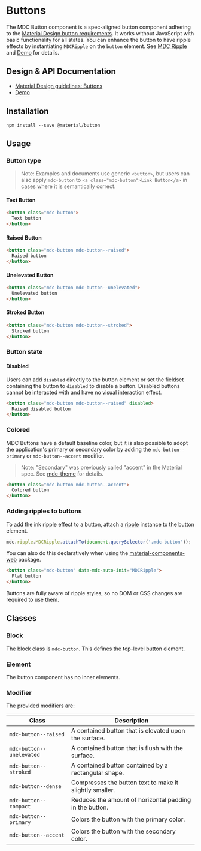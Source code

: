 <!--docs:
title: "Buttons"
layout: detail
section: components
excerpt: "Material Design-styled buttons."
iconId: button
path: /catalog/buttons/
-->

# Buttons

<!--<div class="article__asset">
  <a class="article__asset-link"
     href="https://material-components-web.appspot.com/button.html">
    <img src="{{ site.rootpath }}/images/mdc_web_screenshots/buttons.png" width="363" alt="Buttons screenshot">
  </a>
</div>-->

The MDC Button component is a spec-aligned button component adhering to the
[Material Design button requirements](https://material.io/guidelines/components/buttons.html).
It works without JavaScript with basic functionality for all states.
You can enhance the button to have ripple effects by instantiating `MDCRipple` on
the `button` element. See [MDC Ripple](https://github.com/material-components/material-components-web/tree/master/packages/mdc-ripple) and [Demo](https://material-components-web.appspot.com/button.html) for details.

## Design & API Documentation

<ul class="icon-list">
  <li class="icon-list-item icon-list-item--spec">
    <a href="https://material.io/guidelines/components/buttons.html">Material Design guidelines: Buttons</a>
  </li>
  <li class="icon-list-item icon-list-item--link">
    <a href="https://material-components-web.appspot.com/button.html">Demo</a>
  </li>
</ul>

## Installation

```
npm install --save @material/button
```

## Usage

### Button type

> Note: Examples and documents use generic `<button>`, but users can also apply
`mdc-button` to `<a class="mdc-button">Link Button</a>` in cases where it is
semantically correct.

#### Text Button

```html
<button class="mdc-button">
  Text button
</button>
```

#### Raised Button

```html
<button class="mdc-button mdc-button--raised">
  Raised button
</button>
```

#### Unelevated Button

```html
<button class="mdc-button mdc-button--unelevated">
  Unelevated button
</button>
```

#### Stroked Button

```html
<button class="mdc-button mdc-button--stroked">
  Stroked button
</button>
```

### Button state

#### Disabled

Users can add `disabled` directly to the button element or set the fieldset containing
the button to `disabled` to disable a button. Disabled buttons cannot be interacted
with and have no visual interaction effect.

```html
<button class="mdc-button mdc-button--raised" disabled>
  Raised disabled button
</button>
```

### Colored

MDC Buttons have a default baseline color, but it is also possible to adopt the
application's primary or secondary color by adding the `mdc-button--primary` or
`mdc-button--accent` modifier.

> Note: "Secondary" was previously called "accent" in the Material spec. See
[mdc-theme](https://github.com/material-components/material-components-web/tree/master/packages/mdc-theme)
for details.

```html
<button class="mdc-button mdc-button--accent">
  Colored button
</button>
```

### Adding ripples to buttons

To add the ink ripple effect to a button, attach a [ripple](../mdc-ripple) instance to the
button element.

```js
mdc.ripple.MDCRipple.attachTo(document.querySelector('.mdc-button'));
```

You can also do this declaratively when using the [material-components-web](../material-components-web) package.

```html
<button class="mdc-button" data-mdc-auto-init="MDCRipple">
  Flat button
</button>
```

Buttons are fully aware of ripple styles, so no DOM or CSS changes are required to use them.

## Classes

### Block

The block class is `mdc-button`. This defines the top-level button element.

### Element

The button component has no inner elements.

### Modifier

The provided modifiers are:

| Class                 | Description                                             |
| --------------------- | ------------------------------------------------------- |
| `mdc-button--raised`  | A contained button that is elevated upon the surface.   |
| `mdc-button--unelevated`  | A contained button that is flush with the surface.  |
| `mdc-button--stroked`  | A contained button contained by a rectangular shape.  |
| `mdc-button--dense`   | Compresses the button text to make it slightly smaller. |
| `mdc-button--compact` | Reduces the amount of horizontal padding in the button. |
| `mdc-button--primary` | Colors the button with the primary color.               |
| `mdc-button--accent`  | Colors the button with the secondary color.             |
